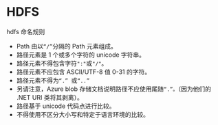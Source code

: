 # HDFS



hdfs 命名规则

- Path 由以`“/”`分隔的 Path 元素组成。
- 路径元素是 1 个或多个字符的 unicode 字符串。
- 路径元素不得包含字符`":"`或`"/"`。
- 路径元素不应包含 ASCII/UTF-8 值 0-31 的字符。
- 路径元素不得为`“.” `或`“..”`
- 另请注意，Azure blob 存储文档说明路径不应使用尾随`“.”。`（因为他们的 .NET URI 类将其剥离）。
- 路径基于 unicode 代码点进行比较。
- 不得使用不区分大小写和特定于语言环境的比较。